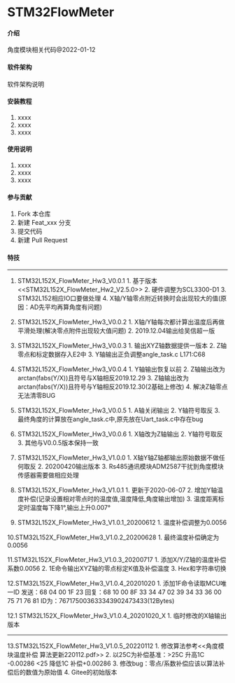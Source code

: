# STM32FlowMeter

#### 介绍
角度模块相关代码@2022-01-12

#### 软件架构
软件架构说明


#### 安装教程

1.  xxxx
2.  xxxx
3.  xxxx

#### 使用说明

1.  xxxx
2.  xxxx
3.  xxxx

#### 参与贡献

1.  Fork 本仓库
2.  新建 Feat_xxx 分支
3.  提交代码
4.  新建 Pull Request


#### 特技

*************************************************************************************************		
1. STM32L152X_FlowMeter_Hw3_V0.0.1 1. 基于版本<<STM32L152X_FlowMeter_Hw2_V2.5.0>>
                                   2. 硬件调整为SCL3300-D1
								   3. STM32L152相应IO口要做处理
								   4. X轴/Y轴零点附近转换时会出现较大的值(原因：AD先平均再算角度有问题)

2. STM32L152X_FlowMeter_Hw3_V0.0.2 1. X轴/Y轴每次都计算出温度后再做平滑处理(解决零点附件出现较大值问题)
                                   2. 2019.12.04输出给吴信超一版
								   
3. STM32L152X_FlowMeter_Hw3_V0.0.3 1. 输出XYZ轴数据提供一版本
                                   2. Z轴零点和标定数据存入E2中
								   3. Y轴输出正负调整angle_task.c L171:C68
								   
4. STM32L152X_FlowMeter_Hw3_V0.0.4 1. Y轴输出恢复以前
                                   2. Z轴输出改为arctan(fabs(Y/X))且符号与X轴相反2019.12.29
								   3. Z轴输出改为arctan(fabs(Y/X))且符号与Y轴相反2019.12.30(2基础上修改)
								   4. 解决Z轴零点无法清零BUG
								   
5. STM32L152X_FlowMeter_Hw3_V0.0.5 1. A轴关闭输出
                                   2. Y轴符号取反
								   3. 最终角度的计算放在angle_task.c中,原先放在Uart_task.c中存在bug
								   
6. STM32L152X_FlowMeter_Hw3_V0.0.6 1. X轴改为Z轴输出
                                   2. Y轴符号取反
								   3. 其他与V0.0.5版本保持一致
								   
7. STM32L152X_FlowMeter_Hw3_V1.0.0 1. X轴Y轴Z轴都输出原始数据不做任何取反
                                   2. 20200420输出版本
								   3. Rs485通讯模块ADM2587干扰到角度模块传感器需要做相应处理
								   
8. STM32L152X_FlowMeter_Hw3_V1.0.1 1. 更新于2020-06-07
                                   2. 增加Y轴温度补偿(记录设置相对零点时的温度值,温度降低,角度输出增加)
								   3. 温度距离标定时温度每下降1°,输出上升0.007°
								   
9. STM32L152X_FlowMeter_Hw3_V1.0.1_20200612
                                   1. 温度补偿调整为0.0056
								   
10.STM32L152X_FlowMeter_Hw3_V1.0.2_20200628
                                   1. 最终温度补偿确定为0.0056
								   
11.STM32L152X_FlowMeter_Hw3_V1.0.3_20200717
                                   1. 添加X/Y/Z轴的温度补偿系数0.0056
								   2. 1E命令输出XYZ轴的零点标定K值及补偿温度
								   3. Hex和字符串切换
								  
12.STM32L152X_FlowMeter_Hw3_V1.0.4_20201020
                                   1. 添加1F命令读取MCU唯一ID
								   发送：68 04 00 1F 23
								   回复：68 10 00 8F 33 34 47 02 39 34 33 36 00 75 71 76 81
								   ID为：767175003633343902473433(12Bytes)
								   
12.1 STM32L152X_FlowMeter_Hw3_V1.0.4_20201020_X 1. 临时修改的X轴输出版本
*************************************************************************************************
13.STM32L152X_FlowMeter_Hw3_V1.0.5_20220112   1. 修改算法参考<<角度模块温度补偿 算法更新220112.pdf>>
                                              2. 以25C为补偿基准：>25C 升高1C -0.00286 <25 降低1C 补偿+0.00286
											  3. 修改bug：零点/系数补偿应该以算法补偿后的数值为原始值
											  4. Gitee的初始版本